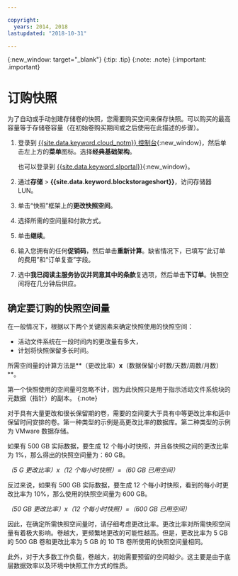 ```yaml
---

copyright:
  years: 2014, 2018
lastupdated: "2018-10-31"

---
```

{:new_window: target="_blank"}
{:tip: .tip}
{:note: .note}
{:important: .important}

# 订购快照

为了自动或手动创建存储卷的快照，您需要购买空间来保存快照。可以购买的最高容量等于存储卷容量（在初始卷购买期间或之后使用在此描述的步骤）。

1. 登录到 [{{site.data.keyword.cloud_notm}} 控制台](https://console.bluemix.net/catalog/){:new_window}，然后单击左上方的**菜单**图标。选择**经典基础架构**。

   也可以登录到 [{{site.data.keyword.slportal}}](https://control.softlayer.com/){:new_window}。
2. 通过**存储** > **{{site.data.keyword.blockstorageshort}}**，访问存储器 LUN。
2. 单击“快照”框架上的**更改快照空间**。
3. 选择所需的空间量和付款方式。
4. 单击**继续**。
5. 输入您拥有的任何**促销码**，然后单击**重新计算**。缺省情况下，已填写“此订单的费用”和“订单复查”字段。
6. 选中**我已阅读主服务协议并同意其中的条款**复选项，然后单击**下订单**。快照空间将在几分钟后供应。

## 确定要订购的快照空间量

在一般情况下，根据以下两个关键因素来确定快照使用的快照空间：
- 活动文件系统在一段时间内的更改量有多大，
- 计划将快照保留多长时间。  

所需空间量的计算方法是**（更改比率）**x**（数据保留小时数/天数/周数/月数）**。

第一个快照使用的空间量可忽略不计，因为此快照只是用于指示活动文件系统块的元数据（指针）的副本。
{:note}

对于具有大量更改和很长保留期的卷，需要的空间要大于具有中等更改比率和适中保留时间安排的卷。第一种类型的示例是高更改比率的数据库。第二种类型的示例为 VMware 数据存储。

如果有 500 GB 实际数据，要生成 12 个每小时快照，并且各快照之间的更改比率为 1%，那么得出的快照空间量为：60 GB。

*（5 G 更改比率）x（12 个每小时快照）=（60 GB 已用空间）*

反过来说，如果有 500 GB 实际数据，要生成 12 个每小时快照，看到的每小时更改比率为 10%，那么使用的快照空间量为 600 GB。

*（50 GB 更改比率）x（12 个每小时快照）=（600 GB 已用空间）*

因此，在确定所需快照空间量时，请仔细考虑更改比率。更改比率对所需快照空间量有着极大影响。卷越大，更频繁地更改的可能性越高。但是，更改比率为 5 GB 的 500 GB 卷和更改比率为 5 GB 的 10 TB 卷所使用的快照空间量相同。

此外，对于大多数工作负载，卷越大，初始需要预留的空间越少。这主要是由于底层数据效率以及环境中快照工作方式的性质。
